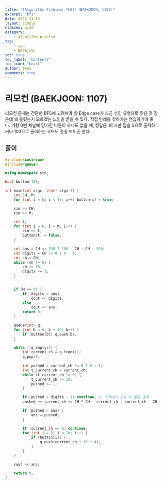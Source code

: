 ```yaml
---
title: "[Algorithm Problem] 리모컨 (BAEKJOON: 1107)"
excerpt: "bfs"
date: 2022-11-13
layout: single
classes: wide
category:
    - algorithm problem
tag:
    - cpp
    - Beakjoon
toc: true
toc_label: "Contents"
toc_icon: "heart"
author: 1FeS
comments: true
---
```


# 리모컨 (BAEKJOON: 1107)

리모컨 문제는 간단한 BFS에 고려해야 할 Edge case가 조금 섞인 유형으로 맞은 것 같은데 왜 틀렸는지 모르겠는 느낌을 받을 수 있다. 직접 반례를 찾아가는 연습하기에 좋다. 가령 0번 채널에 망가진 버튼이 하나도 없을 때, 정답은 1이지만 답을 0으로 출력하거나 100으로 출력하는 코드도 종종 보이곤 한다. 

## 풀이

```cpp
#include<iostream>
#include<queue>

using namespace std;

bool button[10];

int main(int argc, char* argv[]) {
	int CH, M;
	for (int i = 0; i < 10; i++) button[i] = true;

	cin >> CH;
	cin >> M;

	int t;
	for (int i = 0; i < M; i++) {
		cin >> t;
		button[t] = false;
	}

	int ans = CH <= 100 ? 100 - CH : CH - 100;
	int digits = CH != 0 ? 0 : 1;
	int ch = CH;
	while (ch != 0) {
		ch /= 10;
		digits += 1;
	}

	
	if (M == 0) {
		if (digits < ans)
			cout << digits;
		else 
			cout << ans;
		return 0;
	}

	queue<int> q;
	for (int b = 0; b < 10; b++) {
		if (button[b]) q.push(b);
	}

	while (!q.empty()) {
		int current_ch = q.front();
		q.pop();
		
		int pushed = current_ch != 0 ? 0 : 1;
		int t_current_ch = current_ch;
		while (t_current_ch != 0) {
			t_current_ch /= 10;
			pushed += 1;
		}

		if (pushed > digits + 1) continue; // 자리수가 2개 더 많은 경우
		pushed += current_ch <= CH ? CH - current_ch : current_ch - CH;

		if (pushed < ans) {
			ans = pushed;
		}

		if (current_ch == 0) continue;
		for (int i = 0; i < 10; i++) {
			if (button[i]) {
				q.push(current_ch * 10 + i);
			}
		}
	}

	cout << ans;

	return 0;
}
```
